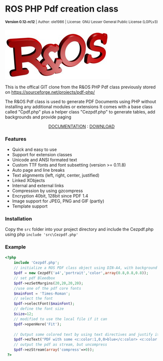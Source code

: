 # ROS PHP Pdf creation class
<sup>**Version 0.12-rc12** | Author: ole1986 | License: GNU Lesser General Public License (LGPLv3) </sup>

![ros.jpg](https://raw.githubusercontent.com/ole1986/pdf-php/master/ros.jpg "R&OS PHP Pdf creation class")

This is the offical GIT clone from the R&OS PHP Pdf class previously stored on https://sourceforge.net/projects/pdf-php/

The R&OS Pdf class is used to generate PDF Documents using PHP without installing any additional modules or extensions
It comes with a base class called "Cpdf.php" plus a helper class "Cezpdf.php" to generate tables, add backgrounds and provide paging

<p align="center"> <a href="https://github.com/ole1986/pdf-php/blob/master/readme.pdf">DOCUMENTATION</a> : <a href="https://github.com/ole1986/pdf-php/archive/master.zip">DOWNLOAD</a></p>

### Features
- Quick and easy to use
- Support for extension classes
- Unicode and ANSI formated text
- Custom TTF fonts and font subsetting (version >= 0.11.8)
- Auto page and line breaks
- Text alignments (left, right, center, justified)
- Linked XObjects
- Internal and external links
- Compression by using gzcompress
- Encryption 40bit, 128bit since PDF 1.4
- Image support for JPEG, PNG and GIF (partly)
- Template support

### Installation

Copy the `src` folder into your project directory and include the Cezpdf.php using php `include 'src\Cezpdf.php'`

### Example

```php
<?php
	include 'Cezpdf.php';
	// initialize a ROS PDF class object using DIN-A4, with background color gray
	$pdf = new Cezpdf('a4','portrait','color',array(0.8,0.8,0.8));
	// set pdf Bleedbox
	$pdf->ezSetMargins(20,20,20,20);
	//use one of the pdf core fonts
	$mainFont = 'Times-Roman';
	// select the font
	$pdf->selectFont($mainFont);
	// define the font size
	$size=12;
	// modified to use the local file if it can
	$pdf->openHere('Fit');

	// Output some colored text by using text directives and justify it to the right of the document
	$pdf->ezText("PDF with some <c:color:1,0,0>blue</c:color> <c:color:0,1,0>red</c:color> and <c:color:0,0,1>green</c:color> colours", $size, array('justification'=>'right'));
	// output the pdf as stream, but uncompress
	$pdf->ezStream(array('compress'=>0));
 ?>
```
